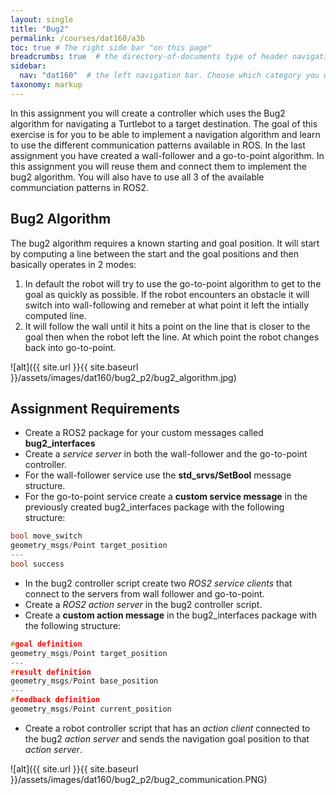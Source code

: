 ```yaml
---
layout: single
title: "Bug2"
permalink: /courses/dat160/a3b
toc: true # The right side bar "on this page"
breadcrumbs: true  # the directory-of-documents type of header navigation
sidebar:
  nav: "dat160"  # the left navigation bar. Choose which category you want.
taxonomy: markup
---
```


In this assignment you will create a controller which uses the Bug2 algorithm for navigating a Turtlebot to a target destination. The goal of this exercise is for you to be able to implement a navigation algorithm and learn to use the different communication patterns available in ROS. In the last assignment you have created a wall-follower and a go-to-point algorithm. In this assignment you will reuse them and connect them to implement the bug2 algorithm. You will also have to use all 3 of the available communciation patterns in ROS2.

## Bug2 Algorithm
The bug2 algorithm requires a known starting and goal position. It will start by computing a line between the start and the goal positions and then basically operates in 2 modes:

1. In default the robot will try to use the go-to-point algorithm to get to the goal as quickly as possible. If the robot encounters an obstacle it will switch into wall-following and remeber at what point it left the intially computed line.
2. It will follow the wall until it hits a point on the line that is closer to the goal then when the robot left the line. At which point the robot changes back into go-to-point.

![alt]({{ site.url }}{{ site.baseurl }}/assets/images/dat160/bug2_p2/bug2_algorithm.jpg)

## Assignment Requirements

* Create a ROS2 package for your custom messages called **bug2_interfaces**
* Create a *service server* in both the wall-follower and the go-to-point controller.
* For the wall-follower service use the **std_srvs/SetBool** message structure.
* For the go-to-point service create a **custom service message** in the previously created bug2_interfaces package with the following structure:
```c
bool move_switch
geometry_msgs/Point target_position
---
bool success
```
* In the bug2 controller script create two *ROS2 service clients* that connect to the servers from wall follower and go-to-point.
* Create a *ROS2 action server* in the bug2 controller script.
* Create a **custom action message** in the bug2_interfaces package with the following structure:
```c
#goal definition
geometry_msgs/Point target_position
---
#result definition
geometry_msgs/Point base_position
---
#feedback definition
geometry_msgs/Point current_position
```
* Create a robot controller script that has an *action client* connected to the bug2 *action server* and sends the navigation goal position to that *action server*.


![alt]({{ site.url }}{{ site.baseurl }}/assets/images/dat160/bug2_p2/bug2_communication.PNG)
